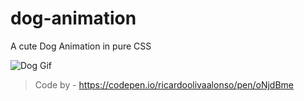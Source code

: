 # dog-animation

A cute Dog Animation in pure CSS

![Dog Gif](https://github.com/saranshseth93/dog-animation/blob/master/Dog.gif)

> Code by - https://codepen.io/ricardoolivaalonso/pen/oNjdBme
